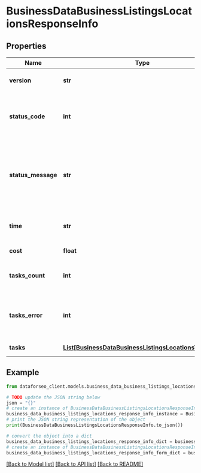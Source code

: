 # BusinessDataBusinessListingsLocationsResponseInfo


## Properties

Name | Type | Description | Notes
------------ | ------------- | ------------- | -------------
**version** | **str** | the current version of the API | [optional] 
**status_code** | **int** | general status code you can find the full list of the response codes here | [optional] 
**status_message** | **str** | general informational message you can find the full list of general informational messages here | [optional] 
**time** | **str** | total execution time, seconds | [optional] 
**cost** | **float** | total tasks cost, USD | [optional] 
**tasks_count** | **int** | the number of tasks in the tasks array | [optional] 
**tasks_error** | **int** | the number of tasks in the tasks array returned with an error | [optional] 
**tasks** | [**List[BusinessDataBusinessListingsLocationsTaskInfo]**](BusinessDataBusinessListingsLocationsTaskInfo.md) | array of tasks | [optional] 

## Example

```python
from dataforseo_client.models.business_data_business_listings_locations_response_info import BusinessDataBusinessListingsLocationsResponseInfo

# TODO update the JSON string below
json = "{}"
# create an instance of BusinessDataBusinessListingsLocationsResponseInfo from a JSON string
business_data_business_listings_locations_response_info_instance = BusinessDataBusinessListingsLocationsResponseInfo.from_json(json)
# print the JSON string representation of the object
print(BusinessDataBusinessListingsLocationsResponseInfo.to_json())

# convert the object into a dict
business_data_business_listings_locations_response_info_dict = business_data_business_listings_locations_response_info_instance.to_dict()
# create an instance of BusinessDataBusinessListingsLocationsResponseInfo from a dict
business_data_business_listings_locations_response_info_form_dict = business_data_business_listings_locations_response_info.from_dict(business_data_business_listings_locations_response_info_dict)
```
[[Back to Model list]](../README.md#documentation-for-models) [[Back to API list]](../README.md#documentation-for-api-endpoints) [[Back to README]](../README.md)


